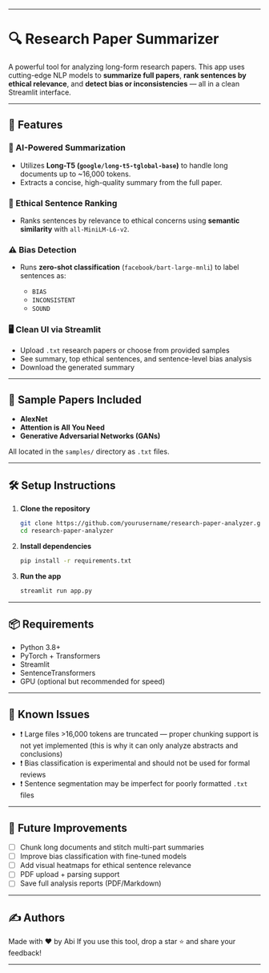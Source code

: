 
---

# 🔍 Research Paper Summarizer

A powerful tool for analyzing long-form research papers. This app uses cutting-edge NLP models to **summarize full papers**, **rank sentences by ethical relevance**, and **detect bias or inconsistencies** — all in a clean Streamlit interface.

---

## 🚀 Features

### 🧠 AI-Powered Summarization

* Utilizes **Long-T5 (`google/long-t5-tglobal-base`)** to handle long documents up to \~16,000 tokens.
* Extracts a concise, high-quality summary from the full paper.

### 💬 Ethical Sentence Ranking

* Ranks sentences by relevance to ethical concerns using **semantic similarity** with `all-MiniLM-L6-v2`.

### ⚠️ Bias Detection

* Runs **zero-shot classification** (`facebook/bart-large-mnli`) to label sentences as:

  * `BIAS`
  * `INCONSISTENT`
  * `SOUND`

### 🖥 Clean UI via Streamlit

* Upload `.txt` research papers or choose from provided samples
* See summary, top ethical sentences, and sentence-level bias analysis
* Download the generated summary

---

## 📁 Sample Papers Included

* **AlexNet**
* **Attention is All You Need**
* **Generative Adversarial Networks (GANs)**

All located in the `samples/` directory as `.txt` files.

---

## 🛠 Setup Instructions

1. **Clone the repository**

   ```bash
   git clone https://github.com/yourusername/research-paper-analyzer.git
   cd research-paper-analyzer
   ```

2. **Install dependencies**

   ```bash
   pip install -r requirements.txt
   ```

3. **Run the app**

   ```bash
   streamlit run app.py
   ```

---

## 📦 Requirements

* Python 3.8+
* PyTorch + Transformers
* Streamlit
* SentenceTransformers
* GPU (optional but recommended for speed)

---

## 🧪 Known Issues

* ❗ Large files >16,000 tokens are truncated — proper chunking support is not yet implemented (this is why it can only analyze abstracts and conclusions)
* ❗ Bias classification is experimental and should not be used for formal reviews
* ❗ Sentence segmentation may be imperfect for poorly formatted `.txt` files

---

## 🌱 Future Improvements

* [ ] Chunk long documents and stitch multi-part summaries
* [ ] Improve bias classification with fine-tuned models
* [ ] Add visual heatmaps for ethical sentence relevance
* [ ] PDF upload + parsing support
* [ ] Save full analysis reports (PDF/Markdown)

---

## ✍️ Authors

Made with ❤️ by Abi
If you use this tool, drop a star ⭐ and share your feedback!

---

